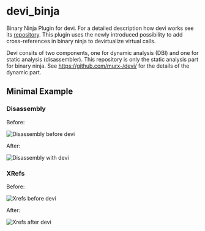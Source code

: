# devi_binja
Binary Ninja Plugin for devi. For a detailed description how devi works see its [repository](https://github.com/murx-/devi/). This plugin uses the newly introduced possibility to add cross-references in binary ninja to devirtualize virtual calls. 

Devi consits of two components, one for dynamic analysis (DBI) and one for static analysis (disassembler). This repository is only the static analysis part for binary ninja. See https://github.com/murx-/devi/ for the details of the dynamic part. 


## Minimal Example

### Disassembly

Before:

![Disassembly before devi](https://github.com/murx-/devi_binja/blob/master/images/main_before_devi.png)


After:

![Disassembly with devi](https://github.com/murx-/devi_binja/blob/master/images/main_after_devi.png)

### XRefs


Before:

![Xrefs before devi](https://github.com/murx-/devi_binja/blob/master/images/xrefs_before_devi.png)

After:

![Xrefs after devi](https://github.com/murx-/devi_binja/blob/master/images/xrefs_after_devi.png)
